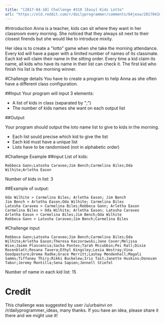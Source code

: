 ```yaml
---
title: "[2017-04-10] Challenge #310 [Easy] Kids Lotto"
url: "https://old.reddit.com/r/dailyprogrammer/comments/64jesw/20170410_challenge_310_easy_kids_lotto/"
---
```


#Introduction
Anna is a teacher, kids can sit where they want in her classroom every morning. She noticed that they always sit next to their closest firends but she would like to introduce mixity.

Her idea is to create a "lotto" game when she take the morning attendance. Every kid will have a paper with a limited number of names of its classmate. Each kid will claim their name in the sitting order. Every time a kid claim its name, all kids who have its name in their list can check it. The first kid who finish his list is the morning winner.

#Challenge details
You have to create a program to help Anna as she often have a different class configuration. 

##Input
Your program will input 3 elements:
 
* A list of kids in class (separated by ";")
* The number of kids names she want on each output list

##Output

Your program should output the loto name list to give to kids in the morning. 

* Each list sould precise which kid to give the list
* Each kid must have a unique list
* Lists have to be randomised (not in alphabetic order)


#Challenge Example
##input
List of kids:

    Rebbeca Gann;Latosha Caraveo;Jim Bench;Carmelina Biles;Oda Wilhite;Arletha Eason

Number of kids in list: 3

##Example of output:

    Oda Wilhite > Carmelina Biles; Arletha Eason; Jim Bench
    Jim Bench > Arletha Eason;Oda Wilhite; Carmelina Biles
    Latosha Caraveo > Carmelina Biles;Rebbeca Gann; Arletha Eason
    Carmelina Biles > Oda Wilhite; Arletha Eason; Latosha Caraveo
    Arletha Eason > Carmelina Biles;Jim Bench;Oda Wilhite
    Rebbeca Gann > Latosha Caraveo;Jim Bench;Carmelina Biles


#Challenge input
    
    Rebbeca Gann;Latosha Caraveo;Jim Bench;Carmelina Biles;Oda Wilhite;Arletha Eason;Theresa Kaczorowski;Jane Cover;Melissa Wise;Jaime Plascencia;Sacha Pontes;Tarah Mccubbin;Pei Rall;Dixie Rosenblatt;Rosana Tavera;Ethyl Kingsley;Lesia Westray;Vina Goodpasture;Drema Radke;Grace Merritt;Lashay Mendenhall;Magali Samms;Tiffaney Thiry;Rikki Buckelew;Iris Tait;Janette Huskins;Donovan Tabor;Jeremy Montilla;Sena Sapien;Jennell Stiefel

Number of name in each kid list: 15


# Credit

This challenge was suggested by user /u/urbainvi on /r/dailyprogrammer_ideas, many thanks. If you have an idea, please share it there and we might use it!